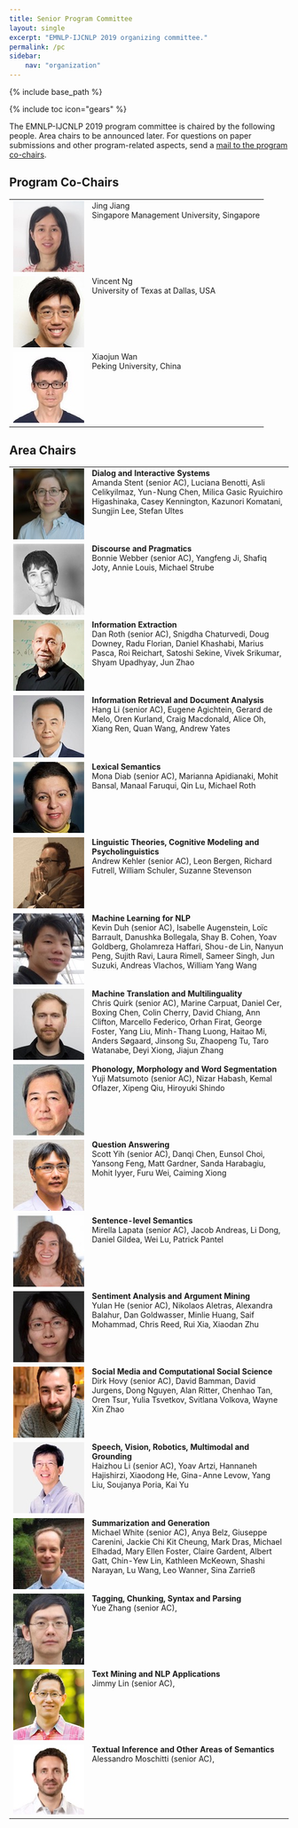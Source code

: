 ```yaml
---
title: Senior Program Committee
layout: single
excerpt: "EMNLP-IJCNLP 2019 organizing committee."
permalink: /pc
sidebar: 
    nav: "organization"
---
```

{% include base_path %}

{% include toc icon="gears" %}

The EMNLP-IJCNLP 2019 program committee is chaired by the following people. Area chairs to be announced later. For questions on paper submissions and other program-related aspects, send a <a href="mailto:emnlp-ijcnlp-2019-program-chairs@googlegroups.com">mail to the program co-chairs</a>.



## Program Co-Chairs

<table>
<tr>
<td width="128px" style="vertical-align:top"><img src="/assets/images/organizers/jing_jiang.jpg"></td>
<td style="vertical-align:top">Jing Jiang<br>
Singapore Management University, Singapore<br>
&nbsp;</td>
</tr>
<tr>
<td style="vertical-align:top"><img src="/assets/images/organizers/vincent_ng.jpg"></td>
<td style="vertical-align:top">Vincent Ng<br>
University of Texas at Dallas, USA<br>
&nbsp;</td>
</tr>
<tr>
<td style="vertical-align:top"><img src="/assets/images/organizers/xiaojun_wan.jpg"></td>
<td style="vertical-align:top">Xiaojun Wan<br>
Peking University, China<br>
&nbsp;</td>
</tr>
</table>



## Area Chairs 

<table>
<tr>
<td width="128px" style="vertical-align:top"><img src="/assets/images/organizers/amanda_stent.jpg"></td>
<td style="vertical-align:top"><b>Dialog and Interactive Systems</b><br>
Amanda Stent (senior AC), Luciana Benotti, Asli Celikyilmaz, Yun-Nung Chen, Milica Gasic
Ryuichiro Higashinaka, Casey Kennington, Kazunori Komatani, Sungjin Lee, Stefan Ultes</td>
</tr>
<tr>
<td style="vertical-align:top"><img src="/assets/images/organizers/bonnie_webber.jpg"></td>
<td style="vertical-align:top"><b>Discourse and Pragmatics</b><br>
Bonnie Webber (senior AC), Yangfeng Ji, Shafiq Joty, Annie Louis, Michael Strube</td>
</tr>
<tr>
<td style="vertical-align:top"><img src="/assets/images/organizers/dan_roth.jpg"></td>
<td style="vertical-align:top"><b>Information Extraction</b><br>
Dan Roth (senior AC), Snigdha Chaturvedi, Doug Downey, Radu Florian, Daniel Khashabi, Marius Pasca, Roi Reichart, Satoshi Sekine, Vivek Srikumar, Shyam Upadhyay, Jun Zhao</td>
</tr>

<tr>
<td style="vertical-align:top"><img src="/assets/images/organizers/hang_li.jpg"></td>
<td style="vertical-align:top"><b>Information Retrieval and Document Analysis</b><br>
Hang Li (senior AC), Eugene Agichtein, Gerard de Melo, Oren Kurland, Craig Macdonald, Alice Oh, Xiang Ren, Quan Wang, Andrew Yates</td>
</tr>
<tr>
<td style="vertical-align:top"><img src="/assets/images/organizers/mona_diab.jpg"></td>
<td style="vertical-align:top"><b>Lexical Semantics</b><br>
Mona Diab (senior AC), Marianna Apidianaki, Mohit Bansal, Manaal Faruqui, Qin Lu, Michael Roth</td>
</tr>
<tr>
<td style="vertical-align:top"><img src="/assets/images/organizers/andrew_kehler.jpg"></td>
<td style="vertical-align:top"><b>Linguistic Theories, Cognitive Modeling and Psycholinguistics</b><br>
Andrew Kehler (senior AC), Leon Bergen, Richard Futrell, William Schuler, Suzanne Stevenson</td>
</tr>

<tr>
<td style="vertical-align:top"><img src="/assets/images/organizers/kevin_duh.jpg"></td>
<td style="vertical-align:top"><b>Machine Learning for NLP</b><br>
Kevin Duh (senior AC), Isabelle Augenstein, Lo&iuml;c Barrault, Danushka Bollegala, Shay B. Cohen, Yoav Goldberg, Gholamreza Haffari, Shou-de Lin, Nanyun Peng, Sujith Ravi, Laura Rimell, Sameer Singh, Jun Suzuki, Andreas Vlachos, William Yang Wang</td>
</tr>
<tr>
<td style="vertical-align:top"><img src="/assets/images/organizers/chris_quirk.jpg"></td>
<td style="vertical-align:top"><b>Machine Translation and Multilinguality</b><br>
Chris Quirk (senior AC), Marine Carpuat, Daniel Cer, Boxing Chen, Colin Cherry, David Chiang, Ann Clifton, Marcello Federico, Orhan Firat, George Foster, Yang Liu, Minh-Thang Luong, Haitao Mi, Anders S&oslash;gaard, Jinsong Su, Zhaopeng Tu, Taro Watanabe, Deyi Xiong, Jiajun Zhang</td>
</tr>
<tr>
<td style="vertical-align:top"><img src="/assets/images/organizers/yuji_matsumoto.jpg"></td>
<td style="vertical-align:top"><b>Phonology, Morphology and Word Segmentation</b><br>
Yuji Matsumoto (senior AC), Nizar Habash, Kemal Oflazer, Xipeng Qiu, Hiroyuki Shindo</td>
</tr>

<tr>
<td style="vertical-align:top"><img src="/assets/images/organizers/scott_yih.jpg"></td>
<td style="vertical-align:top"><b>Question Answering</b><br>
Scott Yih (senior AC), Danqi Chen, Eunsol Choi, Yansong Feng, Matt Gardner, Sanda Harabagiu, Mohit Iyyer, Furu Wei, Caiming Xiong</td>
</tr>
<tr>
<td style="vertical-align:top"><img src="/assets/images/organizers/mirella_lapata.jpg"></td>
<td style="vertical-align:top"><b>Sentence-level Semantics</b><br>
Mirella Lapata (senior AC), Jacob Andreas, Li Dong, Daniel Gildea, Wei Lu, Patrick Pantel</td>
</tr>
<tr>
<td style="vertical-align:top"><img src="/assets/images/organizers/yulan_he.jpg"></td>
<td style="vertical-align:top"><b>Sentiment Analysis and Argument Mining</b><br>
Yulan He (senior AC), Nikolaos Aletras, Alexandra Balahur, Dan Goldwasser, Minlie Huang, Saif Mohammad, Chris Reed, Rui Xia, Xiaodan Zhu</td>
</tr>

<tr>
<td style="vertical-align:top"><img src="/assets/images/organizers/dirk_hovy.jpg"></td>
<td style="vertical-align:top"><b>Social Media and Computational Social Science</b><br>
Dirk Hovy (senior AC), David Bamman, David Jurgens, Dong Nguyen, Alan Ritter, Chenhao Tan, Oren Tsur, Yulia Tsvetkov, Svitlana Volkova, Wayne Xin Zhao</td>
</tr>
<tr>
<td style="vertical-align:top"><img src="/assets/images/organizers/haizhou_li.jpg"></td>
<td style="vertical-align:top"><b>Speech, Vision, Robotics, Multimodal and Grounding</b><br>
Haizhou Li (senior AC), Yoav Artzi, Hannaneh Hajishirzi, Xiaodong He, Gina-Anne Levow, Yang Liu, Soujanya Poria, Kai Yu</td>
</tr>
<tr>
<td style="vertical-align:top"><img src="/assets/images/organizers/michael_white.jpg"></td>
<td style="vertical-align:top"><b>Summarization and Generation</b><br>
Michael White (senior AC), Anya Belz, Giuseppe Carenini, Jackie Chi Kit Cheung, Mark Dras, Michael Elhadad, Mary Ellen Foster, Claire Gardent, Albert Gatt, Chin-Yew Lin, Kathleen McKeown, Shashi Narayan, Lu Wang, Leo Wanner, Sina Zarrie&szlig;<br>
&nbsp;</td>
</tr>

<tr>
<td style="vertical-align:top"><img src="/assets/images/organizers/yue_zhang.jpg"></td>
<td style="vertical-align:top"><b>Tagging, Chunking, Syntax and Parsing</b><br>
Yue Zhang (senior AC), <br>
&nbsp;</td>
</tr>
<tr>
<td style="vertical-align:top"><img src="/assets/images/organizers/jimmy_lin.jpg"></td>
<td style="vertical-align:top"><b>Text Mining and NLP Applications</b><br>
Jimmy Lin (senior AC), <br>
&nbsp;</td>
</tr>
<tr>
<td style="vertical-align:top"><img src="/assets/images/organizers/alessandro_moschitti.jpg"></td>
<td style="vertical-align:top"><b>Textual Inference and Other Areas of Semantics</b><br>
Alessandro Moschitti (senior AC), <br>
&nbsp;</td>
</tr>
</table>




